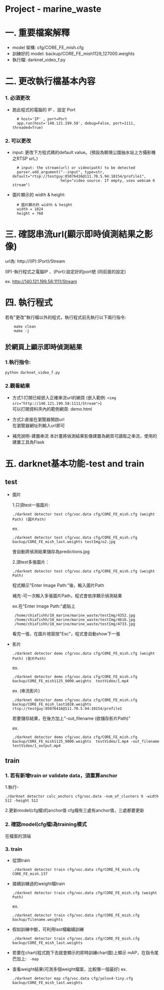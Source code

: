 # Project - marine_waste
# 一. 重要檔案解釋
- model 架構: 
cfg/CORE_FE_mish.cfg
- 訓練好的 model: 
backup/CORE_FE_mish1129_127000.weights
- 執行檔:  darknet_video_f.py

# 二. 更改執行檔基本內容
### 1. 必須更改
- 跑此程式的電腦的 IP 、設定 Port
        
        # host='IP' , port=Port
        app.run(host='140.121.199.58', debug=False, port=1111, threaded=True)

### 2. 可以更改
- input: 更改下方程式碼的default value。(預設為朝境公園抽水站上方攝影機之RTSP url。)

        # input: the stream(url) or video(path) to be detected
        parser.add_argument("--input", type=str, default="rtsp://testguy:05076416@111.70.5.94:10154/profile1",
                            help="video source. If empty, uses webcam 0 stream")
- 圖片顯示的 width & height: 

        # 圖片顯示的 width & height
        width = 1024
        height = 768

# 三. 確認串流url(顯示即時偵測結果之影像)
url為: http://(IP):(Port)/Stream

(IP)-執行程式之電腦IP 、(Port):設定好的port號 (同前面的設定)

ex. http://140.121.199.58:1111/Stream

# 四. 執行程式
若有"更改"執行檔以外的程式，執行程式前先執行以下兩行指令:

        make clean        
        make -j

## 於網頁上顯示即時偵測結果
### 1.執行指令:
    python darknet_video_f.py 

### 2.觀看結果
- 方式1:打開已經嵌入正確串流url的網頁
    (嵌入範例: ```<img src="http://140.121.199.58:1111/Stream">```)    
    可以打開資料夾內的範例網頁: demo.html

- 方式2:直接在瀏覽器開啟url    
    在瀏覽器網址列輸入url即可

- 補充說明-建置串流
    本計畫將偵測結果影像建置為網頁可讀取之串流，使用的建置工具為Flask


# 五. darknet基本功能-test and train
## test
-  圖片

    1.只須test一張圖片:

    ```./darknet detector test cfg/voc.data cfg/CORE_FE_mish.cfg (weight Path) (圖片Path) ```

    ex.
    
    ```./darknet detector test cfg/voc.data cfg/CORE_FE_mish.cfg backup/CORE_FE_mish_last.weights testImg/o2.jpg```

    會自動將偵測結果儲存為predictions.jpg

    2.須test多張圖片：

    ```./darknet detector test cfg/voc.data cfg/CORE_FE_mish.cfg (weight Path) ``` 

    程式顯示"Enter Image Path:"後，輸入圖片Path
    
    補充-可一次輸入多張圖片Path，程式會依序顯示偵測結果
    
    ex.在"Enter Image Path:"處貼上
    
        /home/chiafishh/10_marine/marine_waste/testImg/4352.jpg
        /home/chiafishh/10_marine/marine_waste/testImg/4616.jpg
        /home/chiafishh/10_marine/marine_waste/testImg/4733.jpg

    看完一張，在圖片視窗按"Esc"，程式會自動show下一張
        
- 影片

    ```./darknet detector demo cfg/voc.data cfg/CORE_FE_mish.cfg (weight Path) (影片Path)```

    ex.
    
    ```./darknet detector demo cfg/voc.data cfg/CORE_FE_mish.cfg backup/CORE_FE_mish1125_9000.weights  testVideo/1.mp4``` 
    
    ex. (串流影片)
    
    ```./darknet detector demo cfg/voc.data cfg/CORE_FE_mish.cfg backup/CORE_FE_mish_last1028.weights  rtsp://testguy:05076416@111.70.5.94:10154/profile1```

    若要儲存結果，在後方加上"-out_filename (欲儲存影片Path)"
   
    ex.
    
    ```./darknet detector demo cfg/voc.data cfg/CORE_FE_mish.cfg backup/CORE_FE_mish1125_9000.weights  testVideo/1.mp4 -out_filename testVideo/1_output.mp4```


## train
### 1. 若有新增train or validate data，須重算anchor
1.執行-

   ```./darknet detector calc_anchors cfg/voc.data -num_of_clusters 9 -width 512 -height 512```

2.更新model(cfg檔)的anchor值
   cfg檔有三處有anchor值，三處都要更新

### 2. 確認model(cfg檔)為training模式
在檔案的頂端

### 3. train

- 從頭train

    ```./darknet detector train cfg/voc.data cfg/CORE_FE_mish.cfg CORE_FE_mish.137```

- 接續訓練過的weight檔train

    ```./darknet detector train cfg/voc.data cfg/CORE_FE_mish.cfg (weight Path)```

    ex.

    ```./darknet detector train cfg/voc.data cfg/CORE_FE_mish.cfg backup/filename.weights```
- 假如訓練中斷，可利用last檔繼續訓練
   
    ```./darknet detector train cfg/voc.data cfg/CORE_FE_mish.cfg backup/CORE_FE_mish_last.weights```

- 若要在chart(程式跑下去就會顯示的即時訓練chart圖)上顯示 mAP，在指令尾巴加上: ``` -map```

- 查看weight結果(可測多個weight檔案，比較哪一個最好)
    ex.

    ```./darknet detector map cfg/voc.data cfg/yolov4-tiny.cfg backup/CORE_FE_mish_last.weights```

